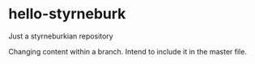 # hello-styrneburk
Just a styrneburkian repository 

Changing content within a branch. 
Intend to include it in the master file. 
